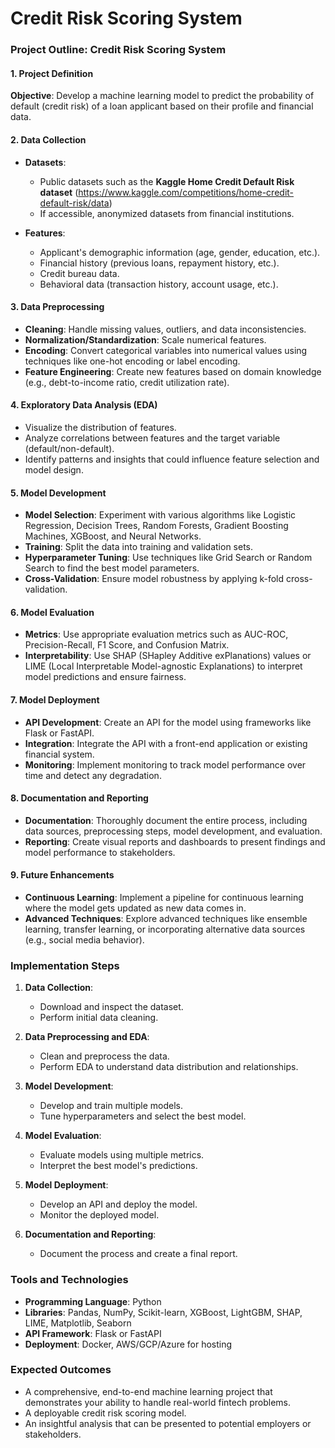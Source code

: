# Credit Risk Scoring System

### Project Outline: Credit Risk Scoring System

#### 1. Project Definition

**Objective**: Develop a machine learning model to predict the probability of default (credit risk) of a loan applicant based on their profile and financial data.

#### 2. Data Collection

- **Datasets**:
  - Public datasets such as the **Kaggle Home Credit Default Risk dataset** (https://www.kaggle.com/competitions/home-credit-default-risk/data)
  - If accessible, anonymized datasets from financial institutions.
  
- **Features**:
  - Applicant's demographic information (age, gender, education, etc.).
  - Financial history (previous loans, repayment history, etc.).
  - Credit bureau data.
  - Behavioral data (transaction history, account usage, etc.).

#### 3. Data Preprocessing

- **Cleaning**: Handle missing values, outliers, and data inconsistencies.
- **Normalization/Standardization**: Scale numerical features.
- **Encoding**: Convert categorical variables into numerical values using techniques like one-hot encoding or label encoding.
- **Feature Engineering**: Create new features based on domain knowledge (e.g., debt-to-income ratio, credit utilization rate).

#### 4. Exploratory Data Analysis (EDA)

- Visualize the distribution of features.
- Analyze correlations between features and the target variable (default/non-default).
- Identify patterns and insights that could influence feature selection and model design.

#### 5. Model Development

- **Model Selection**: Experiment with various algorithms like Logistic Regression, Decision Trees, Random Forests, Gradient Boosting Machines, XGBoost, and Neural Networks.
- **Training**: Split the data into training and validation sets.
- **Hyperparameter Tuning**: Use techniques like Grid Search or Random Search to find the best model parameters.
- **Cross-Validation**: Ensure model robustness by applying k-fold cross-validation.

#### 6. Model Evaluation

- **Metrics**: Use appropriate evaluation metrics such as AUC-ROC, Precision-Recall, F1 Score, and Confusion Matrix.
- **Interpretability**: Use SHAP (SHapley Additive exPlanations) values or LIME (Local Interpretable Model-agnostic Explanations) to interpret model predictions and ensure fairness.

#### 7. Model Deployment

- **API Development**: Create an API for the model using frameworks like Flask or FastAPI.
- **Integration**: Integrate the API with a front-end application or existing financial system.
- **Monitoring**: Implement monitoring to track model performance over time and detect any degradation.

#### 8. Documentation and Reporting

- **Documentation**: Thoroughly document the entire process, including data sources, preprocessing steps, model development, and evaluation.
- **Reporting**: Create visual reports and dashboards to present findings and model performance to stakeholders.

#### 9. Future Enhancements

- **Continuous Learning**: Implement a pipeline for continuous learning where the model gets updated as new data comes in.
- **Advanced Techniques**: Explore advanced techniques like ensemble learning, transfer learning, or incorporating alternative data sources (e.g., social media behavior).

### Implementation Steps

1. **Data Collection**:
   - Download and inspect the dataset.
   - Perform initial data cleaning.

2. **Data Preprocessing and EDA**:
   - Clean and preprocess the data.
   - Perform EDA to understand data distribution and relationships.

3. **Model Development**:
   - Develop and train multiple models.
   - Tune hyperparameters and select the best model.

4. **Model Evaluation**:
   - Evaluate models using multiple metrics.
   - Interpret the best model's predictions.

5. **Model Deployment**:
   - Develop an API and deploy the model.
   - Monitor the deployed model.

6. **Documentation and Reporting**:
   - Document the process and create a final report.

### Tools and Technologies

- **Programming Language**: Python
- **Libraries**: Pandas, NumPy, Scikit-learn, XGBoost, LightGBM, SHAP, LIME, Matplotlib, Seaborn
- **API Framework**: Flask or FastAPI
- **Deployment**: Docker, AWS/GCP/Azure for hosting

### Expected Outcomes

- A comprehensive, end-to-end machine learning project that demonstrates your ability to handle real-world fintech problems.
- A deployable credit risk scoring model.
- An insightful analysis that can be presented to potential employers or stakeholders. 

